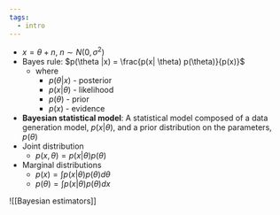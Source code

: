 ```yaml
---
tags:
  - intro
---
```

- $x = \theta +n, \; n \sim N(0,\sigma ^2)$
- Bayes rule: $p(\theta |x) = \frac{p(x| \theta) p(\theta)}{p(x)}$
	- where
		- $p(\theta | x)$ - posterior
		- $p(x | \theta)$ - likelihood
		- $p(\theta)$ - prior
		- $p(x)$ - evidence
- **Bayesian statistical model**: A statistical model composed of a data generation model, $p(x|\theta)$, and a prior distribution on the parameters, $p(\theta)$
- Joint distribution
	- $p(x,\theta) = p(x|\theta)p(\theta)$
- Marginal distributions
	- $p(x) = \int p(x|\theta)p(\theta)d\theta$
	- $p(\theta) = \int p(x| \theta)p(\theta)dx$

![[Bayesian estimators]]